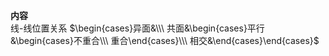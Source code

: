 **内容**  
线-线位置关系 $\begin{cases}异面&\\\ 共面&\begin{cases}平行&\begin{cases}不重合\\\ 重合\end{cases}\\\ 相交&\end{cases}\end{cases}$  
